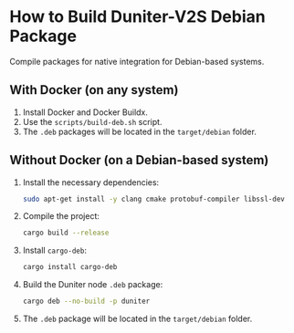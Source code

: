 # How to Build Duniter-V2S Debian Package

Compile packages for native integration for Debian-based systems.

## With Docker (on any system)

1. Install Docker and Docker Buildx.
2. Use the `scripts/build-deb.sh` script.
3. The `.deb` packages will be located in the `target/debian` folder.

## Without Docker (on a Debian-based system)

1. Install the necessary dependencies:
   ```sh
   sudo apt-get install -y clang cmake protobuf-compiler libssl-dev
   ```
2. Compile the project:
   ```sh
   cargo build --release
   ```
3. Install `cargo-deb`:
   ```sh
   cargo install cargo-deb
   ```
4. Build the Duniter node `.deb` package:
   ```sh
   cargo deb --no-build -p duniter
   ```
5. The `.deb` package will be located in the `target/debian` folder.
